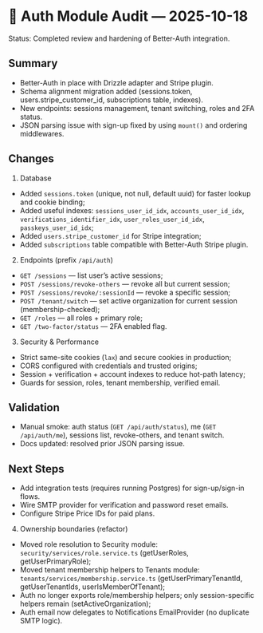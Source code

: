 # 🔐 Auth Module Audit — 2025-10-18

Status: Completed review and hardening of Better-Auth integration.

## Summary

- Better-Auth in place with Drizzle adapter and Stripe plugin.
- Schema alignment migration added (sessions.token, users.stripe_customer_id, subscriptions table, indexes).
- New endpoints: sessions management, tenant switching, roles and 2FA status.
- JSON parsing issue with sign-up fixed by using `mount()` and ordering middlewares.

## Changes

1) Database
- Added `sessions.token` (unique, not null, default uuid) for faster lookup and cookie binding;
- Added useful indexes: `sessions_user_id_idx`, `accounts_user_id_idx`, `verifications_identifier_idx`,
  `user_roles_user_id_idx`, `passkeys_user_id_idx`;
- Added `users.stripe_customer_id` for Stripe integration;
- Added `subscriptions` table compatible with Better-Auth Stripe plugin.

2) Endpoints (prefix `/api/auth`)
- `GET /sessions` — list user’s active sessions;
- `POST /sessions/revoke-others` — revoke all but current session;
- `POST /sessions/revoke/:sessionId` — revoke a specific session;
- `POST /tenant/switch` — set active organization for current session (membership-checked);
- `GET /roles` — all roles + primary role;
- `GET /two-factor/status` — 2FA enabled flag.

3) Security & Performance
- Strict same-site cookies (`lax`) and secure cookies in production;
- CORS configured with credentials and trusted origins;
- Session + verification + account indexes to reduce hot-path latency;
- Guards for session, roles, tenant membership, verified email.

## Validation

- Manual smoke: auth status (`GET /api/auth/status`), me (`GET /api/auth/me`), sessions list, revoke-others, and tenant switch.
- Docs updated: resolved prior JSON parsing issue.

## Next Steps

- Add integration tests (requires running Postgres) for sign-up/sign-in flows.
- Wire SMTP provider for verification and password reset emails.
- Configure Stripe Price IDs for paid plans.
4) Ownership boundaries (refactor)
- Moved role resolution to Security module: `security/services/role.service.ts` (getUserRoles, getUserPrimaryRole);
- Moved tenant membership helpers to Tenants module: `tenants/services/membership.service.ts` (getUserPrimaryTenantId, getUserTenantIds, userIsMemberOfTenant);
- Auth no longer exports role/membership helpers; only session-specific helpers remain (setActiveOrganization);
- Auth email now delegates to Notifications EmailProvider (no duplicate SMTP logic).
